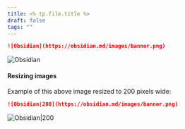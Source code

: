 ```yaml
---
title: <% tp.file.title %>
draft: false
tags: ""
---
```

```md
![Obsidian](https://obsidian.md/images/banner.png)
```

![Obsidian](https://obsidian.md/images/banner.png)

#### Resizing images

Example of this above image resized to 200 pixels wide:

```md
![Obsidian|200](https://obsidian.md/images/banner.png)
```

![Obsidian|200](https://obsidian.md/images/banner.png)
